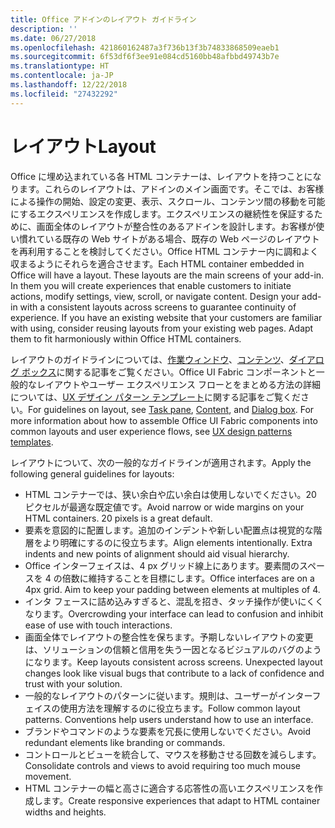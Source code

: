 ```yaml
---
title: Office アドインのレイアウト ガイドライン
description: ''
ms.date: 06/27/2018
ms.openlocfilehash: 421860162487a3f736b13f3b74833868509eaeb1
ms.sourcegitcommit: 6f53df6f3ee91e084cd5160bb48afbbd49743b7e
ms.translationtype: HT
ms.contentlocale: ja-JP
ms.lasthandoff: 12/22/2018
ms.locfileid: "27432292"
---
```

# <a name="layout"></a><span data-ttu-id="f9985-102">レイアウト</span><span class="sxs-lookup"><span data-stu-id="f9985-102">Layout</span></span>
<span data-ttu-id="f9985-p101">Office に埋め込まれている各 HTML コンテナーは、レイアウトを持つことになります。これらのレイアウトは、アドインのメイン画面です。そこでは、お客様による操作の開始、設定の変更、表示、スクロール、コンテンツ間の移動を可能にするエクスペリエンスを作成します。エクスペリエンスの継続性を保証するために、画面全体のレイアウトが整合性のあるアドインを設計します。お客様が使い慣れている既存の Web サイトがある場合、既存の Web ページのレイアウトを再利用することを検討してください。Office HTML コンテナー内に調和よく収まるようにそれらを適合させます。</span><span class="sxs-lookup"><span data-stu-id="f9985-p101">Each HTML container embedded in Office will have a layout. These layouts are the main screens of your add-in. In them you will create experiences that enable customers to initiate actions, modify settings, view, scroll, or navigate content. Design your add-in with a consistent layouts across screens to guarantee continuity of experience. If you have an existing website that your customers are familiar with using, consider reusing layouts from your existing web pages. Adapt them to fit harmoniously within Office HTML containers.</span></span>

<span data-ttu-id="f9985-p102">レイアウトのガイドラインについては、[作業ウィンドウ](task-pane-add-ins.md)、[コンテンツ](content-add-ins.md)、[ダイアログ ボックス](dialog-boxes.md)に関する記事をご覧ください。Office UI Fabric コンポーネントと一般的なレイアウトやユーザー エクスペリエンス フローとをまとめる方法の詳細については、[UX デザイン パターン テンプレート](ux-design-pattern-templates.md)に関する記事をご覧ください。</span><span class="sxs-lookup"><span data-stu-id="f9985-p102">For guidelines on layout, see [Task pane](task-pane-add-ins.md), [Content](content-add-ins.md), and [Dialog box](dialog-boxes.md). For more information about how to assemble Office UI Fabric components into common layouts and user experience flows, see [UX design patterns templates](ux-design-pattern-templates.md).</span></span>

<span data-ttu-id="f9985-111">レイアウトについて、次の一般的なガイドラインが適用されます。</span><span class="sxs-lookup"><span data-stu-id="f9985-111">Apply the following general guidelines for layouts:</span></span>

*   <span data-ttu-id="f9985-p103">HTML コンテナーでは、狭い余白や広い余白は使用しないでください。20 ピクセルが最適な既定値です。</span><span class="sxs-lookup"><span data-stu-id="f9985-p103">Avoid narrow or wide margins on your HTML containers. 20 pixels is a great default.</span></span>
*   <span data-ttu-id="f9985-p104">要素を意図的に配置します。追加のインデントや新しい配置点は視覚的な階層をより明確にするのに役立ちます。</span><span class="sxs-lookup"><span data-stu-id="f9985-p104">Align elements intentionally. Extra indents and new points of alignment should aid visual hierarchy.</span></span>
*   <span data-ttu-id="f9985-p105">Office インターフェイスは、4 px グリッド線上にあります。要素間のスペースを 4 の倍数に維持することを目標にします。</span><span class="sxs-lookup"><span data-stu-id="f9985-p105">Office interfaces are on a 4px grid. Aim to keep your padding between elements at multiples of 4.</span></span>
*   <span data-ttu-id="f9985-118">インタ フェースに詰め込みすぎると、混乱を招き、タッチ操作が使いにくくなります。</span><span class="sxs-lookup"><span data-stu-id="f9985-118">Overcrowding your interface can lead to confusion and inhibit ease of use with touch interactions.</span></span>
*   <span data-ttu-id="f9985-p106">画面全体でレイアウトの整合性を保ちます。予期しないレイアウトの変更は、ソリューションの信頼と信用を失う一因となるビジュアルのバグのようになります。</span><span class="sxs-lookup"><span data-stu-id="f9985-p106">Keep layouts consistent across screens. Unexpected layout changes look like visual bugs that contribute to a lack of confidence and trust with your solution.</span></span>
*   <span data-ttu-id="f9985-p107">一般的なレイアウトのパターンに従います。規則は、ユーザーがインターフェイスの使用方法を理解するのに役立ちます。</span><span class="sxs-lookup"><span data-stu-id="f9985-p107">Follow common layout patterns. Conventions help users understand how to use an interface.</span></span>
*   <span data-ttu-id="f9985-123">ブランドやコマンドのような要素を冗長に使用しないでください。</span><span class="sxs-lookup"><span data-stu-id="f9985-123">Avoid redundant elements like branding or commands.</span></span>
*   <span data-ttu-id="f9985-124">コントロールとビューを統合して、マウスを移動させる回数を減らします。</span><span class="sxs-lookup"><span data-stu-id="f9985-124">Consolidate controls and views to avoid requiring too much mouse movement.</span></span>
*   <span data-ttu-id="f9985-125">HTML コンテナーの幅と高さに適合する応答性の高いエクスペリエンスを作成します。</span><span class="sxs-lookup"><span data-stu-id="f9985-125">Create responsive experiences that adapt to HTML container widths and heights.</span></span>